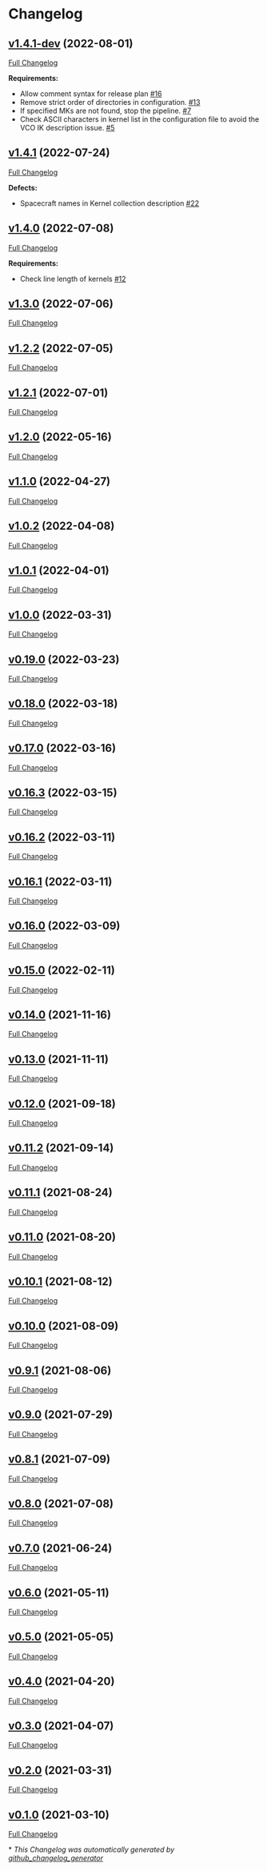 # Changelog

## [v1.4.1-dev](https://github.com/NASA-PDS/naif-pds4-bundler/tree/v1.4.1-dev) (2022-08-01)

[Full Changelog](https://github.com/NASA-PDS/naif-pds4-bundler/compare/v1.4.1...v1.4.1-dev)

**Requirements:**

- Allow comment syntax for release plan [\#16](https://github.com/NASA-PDS/naif-pds4-bundler/issues/16)
- Remove strict order of directories in configuration. [\#13](https://github.com/NASA-PDS/naif-pds4-bundler/issues/13)
- If specified MKs are not found, stop the pipeline. [\#7](https://github.com/NASA-PDS/naif-pds4-bundler/issues/7)
- Check ASCII characters in kernel list in the configuration file to avoid  the VCO IK description issue. [\#5](https://github.com/NASA-PDS/naif-pds4-bundler/issues/5)

## [v1.4.1](https://github.com/NASA-PDS/naif-pds4-bundler/tree/v1.4.1) (2022-07-24)

[Full Changelog](https://github.com/NASA-PDS/naif-pds4-bundler/compare/v1.4.0...v1.4.1)

**Defects:**

- Spacecraft names in Kernel collection description [\#22](https://github.com/NASA-PDS/naif-pds4-bundler/issues/22)

## [v1.4.0](https://github.com/NASA-PDS/naif-pds4-bundler/tree/v1.4.0) (2022-07-08)

[Full Changelog](https://github.com/NASA-PDS/naif-pds4-bundler/compare/v1.3.0...v1.4.0)

**Requirements:**

- Check line length of kernels [\#12](https://github.com/NASA-PDS/naif-pds4-bundler/issues/12)

## [v1.3.0](https://github.com/NASA-PDS/naif-pds4-bundler/tree/v1.3.0) (2022-07-06)

[Full Changelog](https://github.com/NASA-PDS/naif-pds4-bundler/compare/v1.2.2...v1.3.0)

## [v1.2.2](https://github.com/NASA-PDS/naif-pds4-bundler/tree/v1.2.2) (2022-07-05)

[Full Changelog](https://github.com/NASA-PDS/naif-pds4-bundler/compare/v1.2.1...v1.2.2)

## [v1.2.1](https://github.com/NASA-PDS/naif-pds4-bundler/tree/v1.2.1) (2022-07-01)

[Full Changelog](https://github.com/NASA-PDS/naif-pds4-bundler/compare/v1.2.0...v1.2.1)

## [v1.2.0](https://github.com/NASA-PDS/naif-pds4-bundler/tree/v1.2.0) (2022-05-16)

[Full Changelog](https://github.com/NASA-PDS/naif-pds4-bundler/compare/v1.1.0...v1.2.0)

## [v1.1.0](https://github.com/NASA-PDS/naif-pds4-bundler/tree/v1.1.0) (2022-04-27)

[Full Changelog](https://github.com/NASA-PDS/naif-pds4-bundler/compare/v1.0.2...v1.1.0)

## [v1.0.2](https://github.com/NASA-PDS/naif-pds4-bundler/tree/v1.0.2) (2022-04-08)

[Full Changelog](https://github.com/NASA-PDS/naif-pds4-bundler/compare/v1.0.1...v1.0.2)

## [v1.0.1](https://github.com/NASA-PDS/naif-pds4-bundler/tree/v1.0.1) (2022-04-01)

[Full Changelog](https://github.com/NASA-PDS/naif-pds4-bundler/compare/v1.0.0...v1.0.1)

## [v1.0.0](https://github.com/NASA-PDS/naif-pds4-bundler/tree/v1.0.0) (2022-03-31)

[Full Changelog](https://github.com/NASA-PDS/naif-pds4-bundler/compare/v0.19.0...v1.0.0)

## [v0.19.0](https://github.com/NASA-PDS/naif-pds4-bundler/tree/v0.19.0) (2022-03-23)

[Full Changelog](https://github.com/NASA-PDS/naif-pds4-bundler/compare/v0.18.0...v0.19.0)

## [v0.18.0](https://github.com/NASA-PDS/naif-pds4-bundler/tree/v0.18.0) (2022-03-18)

[Full Changelog](https://github.com/NASA-PDS/naif-pds4-bundler/compare/v0.17.0...v0.18.0)

## [v0.17.0](https://github.com/NASA-PDS/naif-pds4-bundler/tree/v0.17.0) (2022-03-16)

[Full Changelog](https://github.com/NASA-PDS/naif-pds4-bundler/compare/v0.16.3...v0.17.0)

## [v0.16.3](https://github.com/NASA-PDS/naif-pds4-bundler/tree/v0.16.3) (2022-03-15)

[Full Changelog](https://github.com/NASA-PDS/naif-pds4-bundler/compare/v0.16.2...v0.16.3)

## [v0.16.2](https://github.com/NASA-PDS/naif-pds4-bundler/tree/v0.16.2) (2022-03-11)

[Full Changelog](https://github.com/NASA-PDS/naif-pds4-bundler/compare/v0.16.1...v0.16.2)

## [v0.16.1](https://github.com/NASA-PDS/naif-pds4-bundler/tree/v0.16.1) (2022-03-11)

[Full Changelog](https://github.com/NASA-PDS/naif-pds4-bundler/compare/v0.16.0...v0.16.1)

## [v0.16.0](https://github.com/NASA-PDS/naif-pds4-bundler/tree/v0.16.0) (2022-03-09)

[Full Changelog](https://github.com/NASA-PDS/naif-pds4-bundler/compare/v0.15.0...v0.16.0)

## [v0.15.0](https://github.com/NASA-PDS/naif-pds4-bundler/tree/v0.15.0) (2022-02-11)

[Full Changelog](https://github.com/NASA-PDS/naif-pds4-bundler/compare/v0.14.0...v0.15.0)

## [v0.14.0](https://github.com/NASA-PDS/naif-pds4-bundler/tree/v0.14.0) (2021-11-16)

[Full Changelog](https://github.com/NASA-PDS/naif-pds4-bundler/compare/v0.13.0...v0.14.0)

## [v0.13.0](https://github.com/NASA-PDS/naif-pds4-bundler/tree/v0.13.0) (2021-11-11)

[Full Changelog](https://github.com/NASA-PDS/naif-pds4-bundler/compare/v0.12.0...v0.13.0)

## [v0.12.0](https://github.com/NASA-PDS/naif-pds4-bundler/tree/v0.12.0) (2021-09-18)

[Full Changelog](https://github.com/NASA-PDS/naif-pds4-bundler/compare/v0.11.2...v0.12.0)

## [v0.11.2](https://github.com/NASA-PDS/naif-pds4-bundler/tree/v0.11.2) (2021-09-14)

[Full Changelog](https://github.com/NASA-PDS/naif-pds4-bundler/compare/v0.11.1...v0.11.2)

## [v0.11.1](https://github.com/NASA-PDS/naif-pds4-bundler/tree/v0.11.1) (2021-08-24)

[Full Changelog](https://github.com/NASA-PDS/naif-pds4-bundler/compare/v0.11.0...v0.11.1)

## [v0.11.0](https://github.com/NASA-PDS/naif-pds4-bundler/tree/v0.11.0) (2021-08-20)

[Full Changelog](https://github.com/NASA-PDS/naif-pds4-bundler/compare/v0.10.1...v0.11.0)

## [v0.10.1](https://github.com/NASA-PDS/naif-pds4-bundler/tree/v0.10.1) (2021-08-12)

[Full Changelog](https://github.com/NASA-PDS/naif-pds4-bundler/compare/v0.10.0...v0.10.1)

## [v0.10.0](https://github.com/NASA-PDS/naif-pds4-bundler/tree/v0.10.0) (2021-08-09)

[Full Changelog](https://github.com/NASA-PDS/naif-pds4-bundler/compare/v0.9.1...v0.10.0)

## [v0.9.1](https://github.com/NASA-PDS/naif-pds4-bundler/tree/v0.9.1) (2021-08-06)

[Full Changelog](https://github.com/NASA-PDS/naif-pds4-bundler/compare/v0.9.0...v0.9.1)

## [v0.9.0](https://github.com/NASA-PDS/naif-pds4-bundler/tree/v0.9.0) (2021-07-29)

[Full Changelog](https://github.com/NASA-PDS/naif-pds4-bundler/compare/v0.8.1...v0.9.0)

## [v0.8.1](https://github.com/NASA-PDS/naif-pds4-bundler/tree/v0.8.1) (2021-07-09)

[Full Changelog](https://github.com/NASA-PDS/naif-pds4-bundler/compare/v0.8.0...v0.8.1)

## [v0.8.0](https://github.com/NASA-PDS/naif-pds4-bundler/tree/v0.8.0) (2021-07-08)

[Full Changelog](https://github.com/NASA-PDS/naif-pds4-bundler/compare/v0.7.0...v0.8.0)

## [v0.7.0](https://github.com/NASA-PDS/naif-pds4-bundler/tree/v0.7.0) (2021-06-24)

[Full Changelog](https://github.com/NASA-PDS/naif-pds4-bundler/compare/v0.6.0...v0.7.0)

## [v0.6.0](https://github.com/NASA-PDS/naif-pds4-bundler/tree/v0.6.0) (2021-05-11)

[Full Changelog](https://github.com/NASA-PDS/naif-pds4-bundler/compare/v0.5.0...v0.6.0)

## [v0.5.0](https://github.com/NASA-PDS/naif-pds4-bundler/tree/v0.5.0) (2021-05-05)

[Full Changelog](https://github.com/NASA-PDS/naif-pds4-bundler/compare/v0.4.0...v0.5.0)

## [v0.4.0](https://github.com/NASA-PDS/naif-pds4-bundler/tree/v0.4.0) (2021-04-20)

[Full Changelog](https://github.com/NASA-PDS/naif-pds4-bundler/compare/v0.3.0...v0.4.0)

## [v0.3.0](https://github.com/NASA-PDS/naif-pds4-bundler/tree/v0.3.0) (2021-04-07)

[Full Changelog](https://github.com/NASA-PDS/naif-pds4-bundler/compare/v0.2.0...v0.3.0)

## [v0.2.0](https://github.com/NASA-PDS/naif-pds4-bundler/tree/v0.2.0) (2021-03-31)

[Full Changelog](https://github.com/NASA-PDS/naif-pds4-bundler/compare/v0.1.0...v0.2.0)

## [v0.1.0](https://github.com/NASA-PDS/naif-pds4-bundler/tree/v0.1.0) (2021-03-10)

[Full Changelog](https://github.com/NASA-PDS/naif-pds4-bundler/compare/acd23c9d46699f8ccd18b25d2c33870bdccb0760...v0.1.0)



\* *This Changelog was automatically generated by [github_changelog_generator](https://github.com/github-changelog-generator/github-changelog-generator)*
